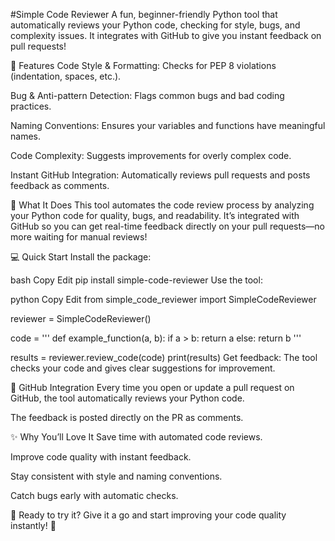 #Simple Code Reviewer
A fun, beginner-friendly Python tool that automatically reviews your Python code, checking for style, bugs, and complexity issues. It integrates with GitHub to give you instant feedback on pull requests!

🚀 Features
Code Style & Formatting: Checks for PEP 8 violations (indentation, spaces, etc.).

Bug & Anti-pattern Detection: Flags common bugs and bad coding practices.

Naming Conventions: Ensures your variables and functions have meaningful names.

Code Complexity: Suggests improvements for overly complex code.

Instant GitHub Integration: Automatically reviews pull requests and posts feedback as comments.

🎯 What It Does
This tool automates the code review process by analyzing your Python code for quality, bugs, and readability. It’s integrated with GitHub so you can get real-time feedback directly on your pull requests—no more waiting for manual reviews!

💻 Quick Start
Install the package:

bash
Copy
Edit
pip install simple-code-reviewer
Use the tool:

python
Copy
Edit
from simple_code_reviewer import SimpleCodeReviewer

reviewer = SimpleCodeReviewer()

code = '''
def example_function(a, b):
    if a > b:
        return a
    else:
        return b
'''

results = reviewer.review_code(code)
print(results)
Get feedback: The tool checks your code and gives clear suggestions for improvement.

🔗 GitHub Integration
Every time you open or update a pull request on GitHub, the tool automatically reviews your Python code.

The feedback is posted directly on the PR as comments.

✨ Why You’ll Love It
Save time with automated code reviews.

Improve code quality with instant feedback.

Stay consistent with style and naming conventions.

Catch bugs early with automatic checks.

🚀 Ready to try it?
Give it a go and start improving your code quality instantly! 🙌
